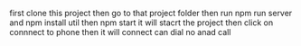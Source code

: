 first clone this project then go to that project folder then run npm run server and
npm install util then npm start it will stacrt the project then click on connnect to phone then it will connect can dial no anad call
